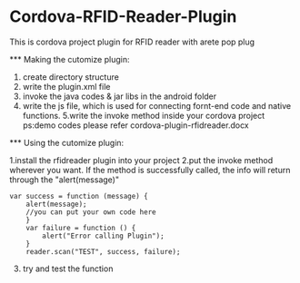 # Cordova-RFID-Reader-Plugin
This is cordova project plugin for RFID reader with arete pop plug

*** Making the cutomize plugin:

1. create directory structure
2. write the plugin.xml file
3. invoke the java codes & jar libs in the android folder
4. write the js file, which is used for connecting fornt-end code and native functions.
5.write the invoke method inside your cordova project
ps:demo codes please refer cordova-plugin-rfidreader.docx


*** Using the cutomize plugin:

1.install the rfidreader plugin into your project
2.put the invoke method wherever you want. If the method is successfully called, the info will return through the "alert(message)"
	
	var success = function (message) {         
   	    alert(message);
	    //you can put your own code here
        }
        var failure = function () {
            alert("Error calling Plugin");
        }
        reader.scan("TEST", success, failure);
       
3. try and test the function
